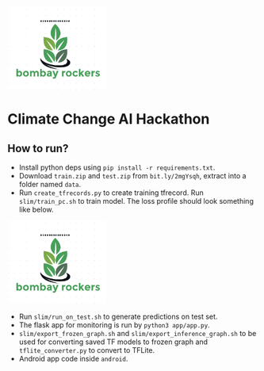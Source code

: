 <img src="/docs/logo.png" width="200">

 # Climate Change AI Hackathon
 
 ## How to run?
 
 * Install python deps using `pip install -r requirements.txt`.
 * Download `train.zip` and `test.zip` from `bit.ly/2mgYsqh`, extract into a folder named `data`.
 * Run `create_tfrecords.py` to create training tfrecord. Run `slim/train_pc.sh` to train model. The loss profile should look something like below.

<img src="/docs/logo.png" width="200">

 * Run `slim/run_on_test.sh` to generate predictions on test set.
 * The flask app for monitoring is run by `python3 app/app.py`.
 * `slim/export_frozen_graph.sh` and `slim/export_inference_graph.sh` to be used for converting saved TF models to frozen graph and `tflite_converter.py` to convert to TFLite.
 * Android app code inside `android`.
 
 

